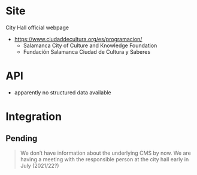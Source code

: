 # Site

City Hall official webpage

* https://www.ciudaddecultura.org/es/programacion/
    * Salamanca City of Culture and Knowledge Foundation
    * Fundación Salamanca Ciudad de Cultura y Saberes

# API

* apparently no structured data available

# Integration

## Pending

> We don’t have information about the underlying CMS by now. We are having a meeting with the responsible person at the
> city hall early in July (2021/22?)
